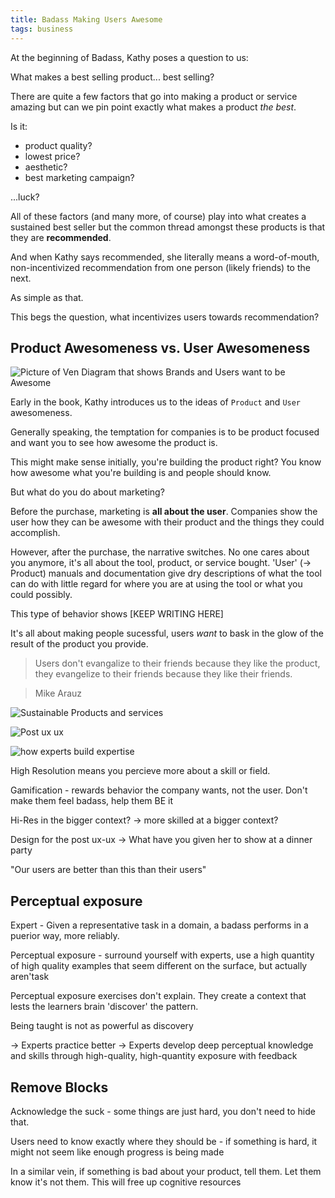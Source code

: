 ```yaml
---
title: Badass Making Users Awesome
tags: business
---
```


At the beginning of Badass, Kathy poses a question to us:

What makes a best selling product... best selling?

There are quite a few factors that go into making a product or service amazing but can we pin point exactly what makes a product _the best_. 

Is it:
- product quality?
- lowest price?
- aesthetic? 
- best marketing campaign? 

...luck?

All of these factors (and many more, of course) play into what creates a sustained best seller but the common thread amongst these products is that they are **recommended**.

And when Kathy says recommended, she literally means a word-of-mouth, non-incentivized recommendation from one person (likely friends) to the next. 

As simple as that.

This begs the question, what incentivizes users towards recommendation?

## Product Awesomeness vs. User Awesomeness
![Picture of Ven Diagram that shows Brands and Users want to be Awesome](./Badass-make-people-awesome.png)

Early in the book, Kathy introduces us to the ideas of `Product` and `User` awesomeness.

Generally speaking, the temptation for companies is to be product focused and want you to see how awesome the product is.

This might make sense initially, you're building the product right? You know how awesome what you're building is and people should know.

But what do you do about marketing?

Before the purchase, marketing is **all about the user**. Companies show the user how they can be awesome with their product and the things they could accomplish. 

However, after the purchase, the narrative switches. No one cares about you anymore, it's all about the tool, product, or service bought. 'User' (-> Product) manuals and documentation give dry descriptions of what the tool can do with little regard for where you are at using the tool or what you could possibly.

This type of behavior shows [KEEP WRITING HERE]

It's all about making people sucessful, users _want_ to bask in the glow of the result of the product you provide.

> Users don't evangalize to their friends because they like the product, they evangelize to their friends because they like their friends.

> Mike Arauz

![Sustainable Products and services](./Badass-make-sustainable-products-and-services.png)




![Post ux ux](./Badass-post-ux-ux.png)

![how experts build expertise](./Badass-how-experts-build-expertise.png)

High Resolution means you percieve more about a skill or field.

Gamification - rewards behavior the company wants, not the user. 
Don't make them feel badass, help them BE it

Hi-Res in the bigger context? -> more skilled at a bigger context?

Design for the post ux-ux -> What have you given her to show at a dinner party

"Our users are better than this than their users"

## Perceptual exposure
Expert - Given a representative task in a domain, a badass performs in a puerior way, more reliably.

Perceptual exposure - surround yourself with experts, use a high quantity of high quality examples that seem different on the surface, but actually aren'task

Perceptual exposure exercises don't explain. They create a context that lests the learners brain 'discover' the pattern.

Being taught is not as powerful as discovery

-> Experts practice better
-> Experts develop deep perceptual knowledge and skills through high-quality, high-quantity exposure with feedback

## Remove Blocks

Acknowledge the suck - some things are just hard, you don't need to hide that.

Users need to know exactly where they should be - if something is hard, it might not seem like enough progress is being made

In a similar vein, if something is bad about your product, tell them. Let them know it's not them. This will free up cognitive resources

